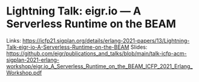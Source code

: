 # Lightning Talk: eigr.io — A Serverless Runtime on the BEAM

Links:
https://icfp21.sigplan.org/details/erlang-2021-papers/13/Lightning-Talk-eigr-io-A-Serverless-Runtime-on-the-BEAM
Slides:
https://github.com/eigr/publications_and_talks/blob/main/talk-icfp-acm-sigplan-2021-erlang-workshop/eigr.io_A_Serverless_Runtime_on_the_BEAM_ICFP_2021_Erlang_Workshop.pdf